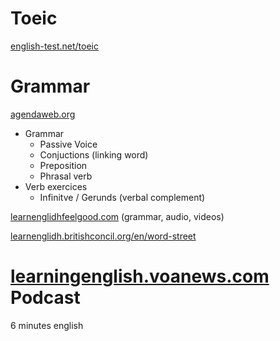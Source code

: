 Toeic
=====

[english-test.net/toeic](english-test.net/toeic)

Grammar
=======

[agendaweb.org](agendaweb.org)

- Grammar
	- Passive Voice
	- Conjuctions (linking word)
	- Preposition
	- Phrasal verb
- Verb exercices
	- Infinitve / Gerunds (verbal complement)

[learnenglidhfeelgood.com](learnenglidhfeelgood.com)
(grammar, audio, videos)

[learnenglidh.britishconcil.org/en/word-street](learnenglidh.britishconcil.org/en/word-street)

[learningenglish.voanews.com](learningenglish.voanews.com)
Podcast
=======

6 minutes english

